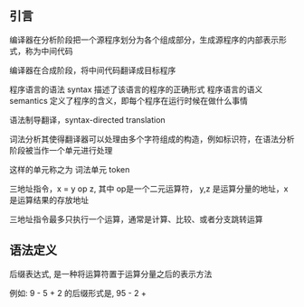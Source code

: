 ## 引言

编译器在分析阶段把一个源程序划分为各个组成部分，生成源程序的内部表示形式，称为中间代码

编译器在合成阶段，将中间代码翻译成目标程序

程序语言的语法 syntax 描述了该语言的程序的正确形式
程序语言的语义 semantics 定义了程序的含义，即每个程序在运行时候在做什么事情

语法制导翻译，syntax-directed translation

词法分析其使得翻译器可以处理由多个字符组成的构造，例如标识符，在语法分析阶段被当作一个单元进行处理

这样的单元称之为 词法单元 token

三地址指令，x = y op z, 其中 op是一个二元运算符， y,z 是运算分量的地址，x是运算结果的存放地址

三地址指令最多只执行一个运算，通常是计算、比较、或者分支跳转运算

## 语法定义

后缀表达式, 是一种将运算符置于运算分量之后的表示方法

例如: 9 - 5 + 2 的后缀形式是, 95 - 2 + 

